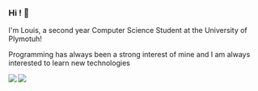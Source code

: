 ### Hi ! 👋

I'm Louis, a second year Computer Science Student at the University of Plymotuh!

Programming has always been a strong interest of mine and I am always interested to learn new technologies
<br/>

 <img align="left" src="https://github-readme-stats.vercel.app/api?username=Louis-Devlin&count_private=true&show_icons=true&theme=react" />
 <img align="left" src="https://github-readme-stats.vercel.app/api/top-langs/?username=Louis-Devlin&langs_count=5&theme=react" />

<!--
**Louis-Devlin/Louis-Devlin** is a ✨ _special_ ✨ repository because its `README.md` (this file) appears on your GitHub profile.

Here are some ideas to get you started:

- 🔭 I’m currently working on ...
- 🌱 I’m currently learning ...
- 👯 I’m looking to collaborate on ...
- 🤔 I’m looking for help with ...
- 💬 Ask me about ...
- 📫 How to reach me: ...
- 😄 Pronouns: ...
- ⚡ Fun fact: ...
-->
